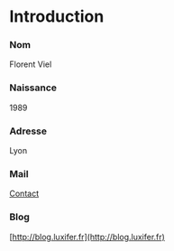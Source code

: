 # Introduction
### Nom
Florent Viel
### Naissance
1989
### Adresse
Lyon
### Mail
[Contact](#contact)
### Blog
[http://blog.luxifer.fr](http://blog.luxifer.fr)
